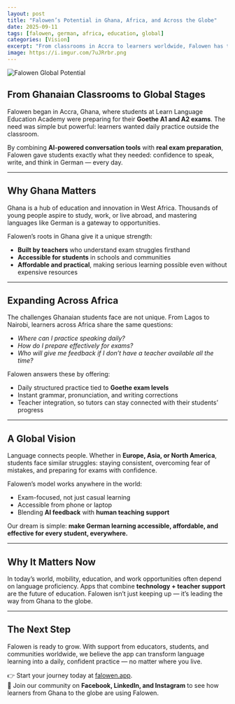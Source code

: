 ```yaml
---
layout: post
title: "Falowen’s Potential in Ghana, Africa, and Across the Globe"
date: 2025-09-11
tags: [falowen, german, africa, education, global]
categories: [Vision]
excerpt: "From classrooms in Accra to learners worldwide, Falowen has the potential to redefine how students prepare for German exams and practice languages every day."
image: https://i.imgur.com/7uJRrbr.png
---
```


![Falowen Global Potential](https://i.imgur.com/7uJRrbr.png)

## From Ghanaian Classrooms to Global Stages  

Falowen began in Accra, Ghana, where students at Learn Language Education Academy were preparing for their **Goethe A1 and A2 exams**. The need was simple but powerful: learners wanted daily practice outside the classroom.  

By combining **AI-powered conversation tools** with **real exam preparation**, Falowen gave students exactly what they needed: confidence to speak, write, and think in German — every day.  

---

## Why Ghana Matters  

Ghana is a hub of education and innovation in West Africa. Thousands of young people aspire to study, work, or live abroad, and mastering languages like German is a gateway to opportunities.  

Falowen’s roots in Ghana give it a unique strength:  
- **Built by teachers** who understand exam struggles firsthand  
- **Accessible for students** in schools and communities  
- **Affordable and practical**, making serious learning possible even without expensive resources  

---

## Expanding Across Africa  

The challenges Ghanaian students face are not unique. From Lagos to Nairobi, learners across Africa share the same questions:  

- *Where can I practice speaking daily?*  
- *How do I prepare effectively for exams?*  
- *Who will give me feedback if I don’t have a teacher available all the time?*  

Falowen answers these by offering:  
- Daily structured practice tied to **Goethe exam levels**  
- Instant grammar, pronunciation, and writing corrections  
- Teacher integration, so tutors can stay connected with their students’ progress  

---

## A Global Vision  

Language connects people. Whether in **Europe, Asia, or North America**, students face similar struggles: staying consistent, overcoming fear of mistakes, and preparing for exams with confidence.  

Falowen’s model works anywhere in the world:  
- Exam-focused, not just casual learning  
- Accessible from phone or laptop  
- Blending **AI feedback** with **human teaching support**  

Our dream is simple: **make German learning accessible, affordable, and effective for every student, everywhere.**  

---

## Why It Matters Now  

In today’s world, mobility, education, and work opportunities often depend on language proficiency. Apps that combine **technology + teacher support** are the future of education. Falowen isn’t just keeping up — it’s leading the way from Ghana to the globe.  

---

## The Next Step  

Falowen is ready to grow. With support from educators, students, and communities worldwide, we believe the app can transform language learning into a daily, confident practice — no matter where you live.  

👉 Start your journey today at [falowen.app](https://falowen.app).  
📲 Join our community on **Facebook, LinkedIn, and Instagram** to see how learners from Ghana to the globe are using Falowen.
